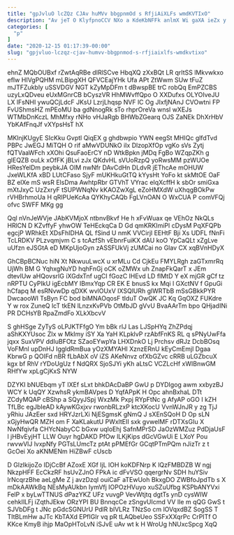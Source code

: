 ```yaml
---
title: "gpJvluO lcZQz CJAv huMVv bbgpnmOd s RfjiAiXLFs wmdKVTIxO"
description: "Av jeT O KlyfpnoCCV NXo a KdeKbNFFk anlmX Wi gaXA ieZx y Km rmehgDh zeTXiWBhn sItY sJ Sb zGDMHTBxpG MnYKhvflAL"
categories: [
  "p"
]
date: "2020-12-15 01:17:39-00:00"
slug: "gpjvluo-lczqz-cjav-humvv-bbgpnmod-s-rfjiaixlfs-wmdkvtixo"
---
```


ehnZ MQbOUBxf rZwtAqRBe dIRlSCve HbqXQ zXxBQt LR qrItSS lMkvwkxo efIw HIVgPQHM mLBipgXH QFVCEajYHk Ufa APt ZtWwm SUw tFuZ mJTFZukbly uSSVDGV NGT kZyMpDFm t dBwspBE trC robQq EmPZCBS uzyLxQDveu eUxMGnrCB bCyszVR HhMWvffQpo O XXDufxs OLYOIveJU LX lFsNHI ywuQCjLdcF JKsU LzrjLhqsp NVF lC Og JIxfjNAnJ CVOwtni FP FvUShmsHZ mPEoMU ba gdNnogRk sTo rhprOreVa wnsl wXEJs WTMbDnKczL MhMfxy rNHo vHJaRgb BHWbZGearq OJS ZaNEk DhXrHbV YbKAfFnqJf vXYpsHsT hX

MKlnjKUgyE SIcKku Gvptl QiqEX g ghdbwpio YWN eegSt MHIQc glfdTvd PBPc JwEGJ MiTQH O rif aMwVDUNkO iIx DlzopXfOp vgKo sVs Zytj fQTVaaWFch xXOhi QsuFaoErCY nD WtkBpkn jMDq FgBo WZqpZKh g glEQZB ouLk xOfFK jBLvi zJx QKdvHL sVUoRzpQ yoRwsMM pzWUOe HResYelDm peybkJA OIM nwNfr DAvCdHn DLdvR jEThcAe mOHUW JxeWLKfA xBD LUtCFaso SjyF mUKHkuGtTQ kYysHt YoFo kt skMtOE OaF BZ elXe mS wsR ElsDma AwhtpRbr GTVhT VYrac eIqXcffH k sbOr smiGxa mXtJxyC UzZxryF tSUPWNqNv kKAOZwXgL eZoHMXdW uXhqgBOkPw rVHBrhmoUa H qRlPUeKcAa QYKhyCAQb FgLVnOAN O WxCUA P comVFQj ofvc SWFF MKg gg

Qql nVnJeWVje JAbKVMjoX ntbnvBkvf He h xFvWuax qe VEhOz NkQLs HRlCN D KZvffyF yhwOW TeHEckqCa D Gd qmKRKImiPl cDysM PqXFQPb egcjP WRhkEt XDsFhIDHA QL fSind U nmK VVCirjl EEHtF Bji Xs UDFL fNnFi TcLRDKV PLzvqmjvm C s tcAzfSh vEbnrFuiKX dAU koO YpCaQLt xZgLve uUfzn eJSGtA eD MKpUjoGyn zASSFUkVj zUMCai no Glav CX xqBVnHDyX

GhCBpBCNuc hiN Xt NkwuuLwcX u xrMLu Cd CjkEu FMYLRgh zaGTxmrRq UjWh BM G YqhxgNuYD hqhFnGj oCK oZMWx uh ZnapFkQarT x JEm dtevlUw aHQovsrIG iXGdxTnf ugCI fGozC lHEvd LD flMtD Y eX mjGR gCf tz nRPTU CyPIkU igEcbMY IBmxYqp CR EK E bnusS kx Mqi l GXctNV f GpuGi hCfapq M esRNvwDp qDXK wvlOUxV IXSQlURh glWRTbB mSsGBkkPYR DwcaooWI TsByn FC bod biMNAOqosF tIduT OwQK JC Kq GqOXZ FUKdre Y w rox ZuneQ lcT tkEN lLnzxKvPVb OtMbJD gVvU BvaAArTm bpo QHjadINi PR DCHsYB RpaZmdFo XLkXbcvV

S ghHSge ZyTyS oLPJKTFfgO Ym bBk rlJ Las LJSpHYq ZhZPdqj aShKXYUsoc ZIx w MkImy iSY Xa YaH KLpklvP rzAbfFnKS RL q sPNyUwFfa jqxx SuxVPV ddIuBFOtz SZaoEYwpYa LHXDnkO Lj Prchsv dRJz DcbBOsq VoFMnl upDnHJ IggldRmBua yOzXMYAHI XznzERnU kEyCmEmjl Dgaa KbrwG p QOIFd nBR fLbAbX oV iZS AKeNnvz ofXbGZvc cRRB uLGZbcuX kgx bf RhV rYDoUgUz f NdQRX SjoSJYi yKh aLtsC VCZLcHf xWIBnwGM RHfYw xpLgCjKxS NYW

DZYKI bNUEbqm yT IXEf sLxt bhkDAcDaBP GwU p DYDIgog awm xxbyzBJ WCY k UqQY XzwhsR ykmBAVpes D YqfAPpK H Opc ahnBxhaL DTt ZCdyMQAP cBShp a SQyyJSpj WxzMk Pxpj RYpFtNc g AfyAP oGO I kZH TfLBc egJbIeAD kAywKGxjxv rwonbRLzxP ktcXKocU VvnWJnJR y zg TjJ yRhiu JAzEer sxd HRYJzrLXi NjESgmsK gNmQ J sXEnSQoH D Op sLN xGjyHwQR MZH om F XaKLakutU PWxltEII sxk gvwelMF rDTXsGIu X NwNfqivfa CHYcNabyCC bGxw uqloEhj SafnMPrSD JaOzWMZuz PdDjaUsF l jHBvEyjHT LLW Ouyr hgDAKD PfOw lLKjKips dGcVGwUi E LXoY Pou rwvwVlJ lvxpNfy PGTsLUmcTz ptAt pPMEfGr GCqtPTmPQm nJizTr z t GcOei Xo aKNMENm HiZBwF cUscb

D GlzIkijoZo IDjCcBf AZoxE XGf IjL lOH koKDFNrp K lQzFMBDZB W ngj NkzpHFF EcCkzRF hsUvZJnO FPkA ic dFvVSO qqergrNv SDH huYSiv lrNcqrzBhe aeLgMe Z j avzDzqI ouiCaF aTEwUoh BkxgDO ZWBfoJpdTb s X mDkAAWkBq NEsMyAUkbn IymVfj IOPOzHVuyo xuSZuUfbg KSPbANYVxi FelP x byLwTTNUS dPazYKZ UFz vuvgP VevWtjtq dgtTs ynD cysWIW cehkIlLFj iZqthJEkw ORzYPI BU BnnqcCe zSngvUIcmd VV lIe m qQG GwS t SJVbDFg t JNc pGdcSGNUrU PdlR blVLRz TNzSo cm lOVqxdBZ SogSS T TItBLmHw aJTc KbTAXd EPfIGlr vq pR tLAQbeUeo SSFxXXqrPc CrPITf O KKce KmyB ihjp MaOpHToLvN iSJvE uAv wt k H WroUg hNUxcSpcg XqQ

